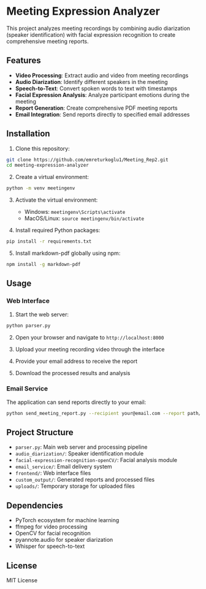 # Meeting Expression Analyzer

This project analyzes meeting recordings by combining audio diarization (speaker identification) with facial expression recognition to create comprehensive meeting reports.

## Features

- **Video Processing**: Extract audio and video from meeting recordings
- **Audio Diarization**: Identify different speakers in the meeting
- **Speech-to-Text**: Convert spoken words to text with timestamps
- **Facial Expression Analysis**: Analyze participant emotions during the meeting
- **Report Generation**: Create comprehensive PDF meeting reports
- **Email Integration**: Send reports directly to specified email addresses

## Installation

1. Clone this repository:
```bash
git clone https://github.com/emreturkoglu1/Meeting_Rep2.git
cd meeting-expression-analyzer
```

2. Create a virtual environment:
```bash
python -m venv meetingenv
```

3. Activate the virtual environment:
   - Windows: `meetingenv\Scripts\activate`
   - MacOS/Linux: `source meetingenv/bin/activate`

4. Install required Python packages:
```bash
pip install -r requirements.txt
```

5. Install markdown-pdf globally using npm:
```bash
npm install -g markdown-pdf
```

## Usage

### Web Interface

1. Start the web server:
```bash
python parser.py
```

2. Open your browser and navigate to `http://localhost:8000`

3. Upload your meeting recording video through the interface

4. Provide your email address to receive the report

5. Download the processed results and analysis

### Email Service

The application can send reports directly to your email:

```bash
python send_meeting_report.py --recipient your@email.com --report path/to/report.pdf
```

## Project Structure

- `parser.py`: Main web server and processing pipeline
- `audio_diarization/`: Speaker identification module
- `facial-expression-recognition-openCV/`: Facial analysis module
- `email_service/`: Email delivery system
- `frontend/`: Web interface files
- `custom_output/`: Generated reports and processed files
- `uploads/`: Temporary storage for uploaded files

## Dependencies

- PyTorch ecosystem for machine learning
- ffmpeg for video processing
- OpenCV for facial recognition
- pyannote.audio for speaker diarization
- Whisper for speech-to-text

## License

MIT License 